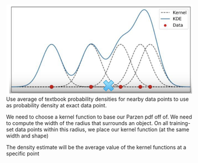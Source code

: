 ![|500](../../attachments/Pasted%20image%2020241023155807.png)
Use average of textbook probability densities for nearby data points to use as probability density at exact data point.

We need to choose a kernel function to base our Parzen pdf off of. 
We need to compute the width of the radius that surrounds an object.
On all training-set data points within this radius, we place our kernel function (at the same width and shape)

The density estimate will be the average value of the kernel functions at a specific point
